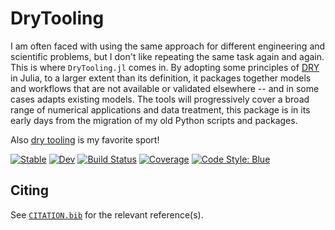 # DryTooling

I am often faced with using the same approach for different engineering and scientific problems, but I don't like repeating the same task again and again. This is where `DryTooling.jl` comes in. By adopting some principles of [DRY](https://en.wikipedia.org/wiki/Don%27t_repeat_yourself) in Julia, to a larger extent than its definition, it packages together models and workflows that are not available or validated elsewhere -- and in some cases adapts existing models. The tools will progressively cover a broad range of numerical applications and data treatment, this package is in its early days from the migration of my old Python scripts and packages.

Also [dry tooling](https://fr.wikipedia.org/wiki/Dry-tooling) is my favorite sport!

[![Stable](https://img.shields.io/badge/docs-stable-blue.svg)](https://wallytutor.github.io/DryTooling.jl/stable/)
[![Dev](https://img.shields.io/badge/docs-dev-blue.svg)](https://wallytutor.github.io/DryTooling.jl/dev/)
[![Build Status](https://github.com/wallytutor/DryTooling.jl/actions/workflows/CI.yml/badge.svg?branch=main)](https://github.com/wallytutor/DryTooling.jl/actions/workflows/CI.yml?query=branch%3Amain)
[![Coverage](https://codecov.io/gh/wallytutor/DryTooling.jl/branch/main/graph/badge.svg)](https://codecov.io/gh/wallytutor/DryTooling.jl)
[![Code Style: Blue](https://img.shields.io/badge/code%20style-blue-4495d1.svg)](https://github.com/invenia/BlueStyle)
<!-- [![PkgEval](https://JuliaCI.github.io/NanosoldierReports/pkgeval_badges/D/DryTooling.svg)](https://JuliaCI.github.io/NanosoldierReports/pkgeval_badges/D/DryTooling.html) -->

## Citing

See [`CITATION.bib`](CITATION.bib) for the relevant reference(s).
